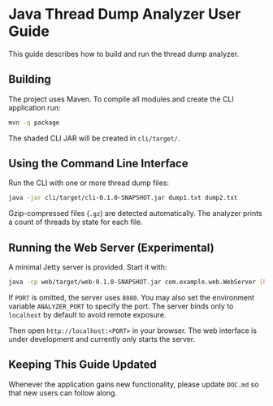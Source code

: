 # Java Thread Dump Analyzer User Guide

This guide describes how to build and run the thread dump analyzer.

## Building

The project uses Maven. To compile all modules and create the CLI application run:

```bash
mvn -q package
```

The shaded CLI JAR will be created in `cli/target/`.

## Using the Command Line Interface

Run the CLI with one or more thread dump files:

```bash
java -jar cli/target/cli-0.1.0-SNAPSHOT.jar dump1.txt dump2.txt
```

Gzip-compressed files (`.gz`) are detected automatically.
The analyzer prints a count of threads by state for each file.

## Running the Web Server (Experimental)

A minimal Jetty server is provided. Start it with:

```bash
java -cp web/target/web-0.1.0-SNAPSHOT.jar com.example.web.WebServer [PORT]
```
If `PORT` is omitted, the server uses `8080`. You may also set the environment
variable `ANALYZER_PORT` to specify the port. The server binds only to
`localhost` by default to avoid remote exposure.

Then open `http://localhost:<PORT>` in your browser. The web interface is under
development and currently only starts the server.

## Keeping This Guide Updated

Whenever the application gains new functionality, please update `DOC.md` so that new users can follow along.
